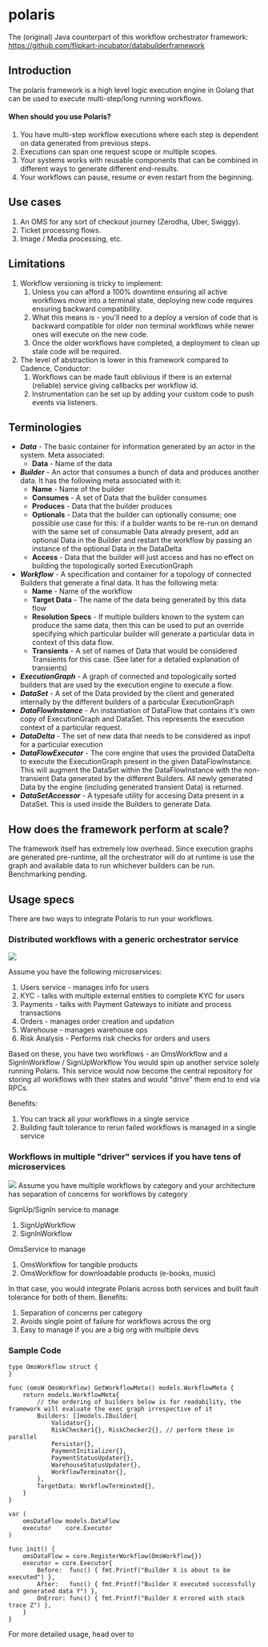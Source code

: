 # polaris

The (original) Java counterpart of this workflow orchestrator framework: https://github.com/flipkart-incubator/databuilderframework

## Introduction

The polaris framework is a high level logic execution engine in Golang that can be used to execute multi-step/long running workflows. 

#### When should you use Polaris?

1. You have multi-step workflow executions where each step is dependent on data generated from previous steps.
2. Executions can span one request scope or multiple scopes.
3. Your systems works with reusable components that can be combined in different ways to generate different end-results.
4. Your workflows can pause, resume or even restart from the beginning.
   
## Use cases
1. An OMS for any sort of checkout journey (Zerodha, Uber, Swiggy).
2. Ticket processing flows.
3. Image / Media processing, etc.

## Limitations
1. Workflow versioning is tricky to implement:
   1. Unless you can afford a 100% downtime ensuring all active workflows move into a terminal state, deploying new code requires ensuring backward compatibility.
   2. What this means is - you'll need to a deploy a version of code that is backward compatible for older non terminal workflows while newer ones will execute on the new code.
   3. Once the older workflows have completed, a deployment to clean up stale code will be required.
2. The level of abstraction is lower in this framework compared to Cadence, Conductor:
   1. Workflows can be made fault oblivious if there is an external (reliable) service giving callbacks per workflow id.
   2. Instrumentation can be set up by adding your custom code to push events via listeners.

## Terminologies

* _**Data**_ - The basic container for information generated by an actor in the system. Meta associated:
    * **Data** - Name of the data
* _**Builder**_ - An actor that consumes a bunch of data and produces another data. It has the following meta associated with it:
    * **Name** - Name of the builder
    * **Consumes** - A set of Data that the builder consumes
    * **Produces** - Data that the builder produces
    * **Optionals** - Data that the builder can optionally consume; one possible use case for this: if a builder wants to be re-run on demand with the same set of consumable Data already present, add an optional Data in the Builder and restart the workflow by passing an instance of the optional Data in the DataDelta
    * **Access** - Data that the builder will just access and has no effect on building the topologically sorted ExecutionGraph
* _**Workflow**_ - A specification and container for a topology of connected Builders that generate a final data. It has the following meta:
    * **Name** - Name of the workflow
    * **Target Data** - The name of the data being generated by this data flow
    * **Resolution Specs** - If multiple builders known to the system can produce the same data, then this can be used to put an override specifying which particular builder will generate a particular data in context of this data flow.
    * **Transients** - A set of names of Data that would be considered Transients for this case. (See later for a detailed explanation of transients)
* _**ExecutionGraph**_ - A graph of connected and topologically sorted builders that are used by the execution engine to execute a flow. 
* _**DataSet**_ - A set of the Data provided by the client and generated internally by the different builders of a particular ExecutionGraph
* _**DataFlowInstance**_ - An instantiation of DataFlow that contains it's own copy of ExecutionGraph and DataSet. This represents the execution context of a particular request.
* _**DataDelta**_ - The set of new data that needs to be considered as input for a particular execution
* _**DataFlowExecutor**_ - The core engine that uses the provided DataDelta to execute the ExecutionGraph present in the given DataFlowInstance. This will augment the DataSet within the DataFlowInstance with the non-transient Data generated by the different Builders. All newly generated Data by the engine (including generated transient Data) is returned.
* _**DataSetAccessor**_ - A typesafe utility for accesing Data present in a DataSet. This is used inside the Builders to generate Data.

## How does the framework perform at scale?
The framework itself has extremely low overhead. Since execution graphs are generated pre-runtime, all the orchestrator will do at runtime is use the graph and available data to run whichever builders can be run. Benchmarking pending.

## Usage specs
There are two ways to integrate Polaris to run your workflows.

### Distributed workflows with a generic orchestrator service
<img src="example/Usage-1.png">

Assume you have the following microservices:
1. Users service - manages info for users
2. KYC - talks with multiple external entities to complete KYC for users
3. Payments - talks with Payment Gateways to initiate and process transactions
4. Orders - manages order creation and updation
5. Warehouse - manages warehouse ops
6. Risk Analysis - Performs risk checks for orders and users

Based on these, you have two workflows - an OmsWorkflow and a SignInWorkflow / SignUpWorkflow
You would spin up another service solely running Polaris. This service would now become the central repository for storing all workflows with their states and would "drive" them end to end via RPCs.
   
Benefits:
1. You can track all your workflows in a single service
2. Building fault tolerance to rerun failed workflows is managed in a single service

### Workflows in multiple "driver" services if you have tens of microservices
<img src="example/Usage-2.png">
Assume you have multiple workflows by category and your architecture has separation of concerns for workflows by category

SignUp/SignIn service to manage
1. SignUpWorkflow
2. SignInWorkflow

OmsService to manage
1. OmsWorkflow for tangible products
2. OmsWorkflow for downloadable products (e-books, music)

In that case, you would integrate Polaris across both services and built fault tolerance for both of them.
Benefits:
1. Separation of concerns per category
2. Avoids single point of failure for workflows across the org
3. Easy to manage if you are a big org with multiple devs

### Sample Code
```
type OmsWorkflow struct {
}

func (omsW OmsWorkflow) GetWorkflowMeta() models.WorkflowMeta {
	return models.WorkflowMeta{
		// the ordering of builders below is for readability, the framework will evaluate the exec graph irrespective of it
		Builders: []models.IBuilder{
			Validator{},
			RiskChecker1{}, RiskChecker2{}, // perform these in parallel
			Persistor{},
			PaymentInitializer{},
			PaymentStatusUpdater{},
			WarehouseStatusUpdater{},
			WorkflowTerminator{},
		},
		TargetData: WorkflowTerminated{},
	}
}

var (
	omsDataFlow models.DataFlow
	executor    core.Executor
)

func init() {
	omsDataFlow = core.RegisterWorkflow(OmsWorkflow{})
	executor = core.Executor{
		Before:  func() { fmt.Printf("Builder X is about to be executed") },
		After:   func() { fmt.Printf("Builder X executed successfully and generated data Y") },
		OnError: func() { fmt.Printf("Builder X errored with stack trace Z") },
	}
}
```

For more detailed usage, head over to <a href="example/">
